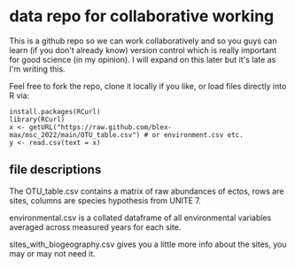 # data repo for collaborative working

This is a github repo so we can work collaboratively and so you guys can learn (if you don't already know) version control which is really important for good science (in my opinion). I will expand on this later but it's late as I'm writing this.

Feel free to fork the repo, clone it locally if you like, or load files directly into R via: 
```
install.packages(RCurl)
library(RCurl)
x <- getURL("https://raw.github.com/blex-max/msc_2022/main/OTU_table.csv") # or environment.csv etc.
y <- read.csv(text = x)
```


## file descriptions

The OTU_table.csv contains a matrix of raw abundances of ectos, rows are sites, columns are species hypothesis from UNITE 7.

environmental.csv is a collated dataframe of all environmental variables averaged across measured years for each site.

sites_with_biogeography.csv gives you a little more info about the sites, you may or may not need it.  
